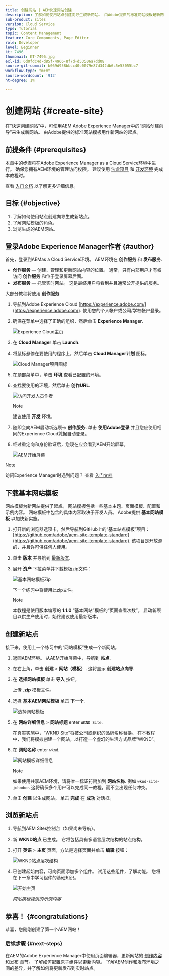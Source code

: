 ```yaml
---
title: 创建网站 | AEM快速网站创建
description: 了解如何使用站点创建向导生成新网站。 由Adobe提供的标准网站模板是新网站的起点。
sub-product: sites
version: Cloud Service
type: Tutorial
topic: Content Management
feature: Core Components, Page Editor
role: Developer
level: Beginner
kt: 7496
thumbnail: KT-7496.jpg
exl-id: 6d0fdc4d-d85f-4966-8f7d-d53506a7dd08
source-git-commit: b069d958bbcc40c0079e87d342db6c5e53055bc7
workflow-type: tm+mt
source-wordcount: '912'
ht-degree: 1%

---
```


# 创建网站 {#create-site}

在“快速创建网站”中，可使用AEM Adobe Experience Manager中的“网站创建向导”来生成新网站。 由Adobe提供的标准网站模板用作新网站的起点。

## 前提条件 {#prerequisites}

本章中的步骤将在Adobe Experience Manager as a Cloud Service环境中进行。 确保您拥有AEM环境的管理访问权限。 建议使用 [沙盒项目](https://experienceleague.adobe.com/docs/experience-manager-cloud-service/onboarding/getting-access/sandbox-programs/introduction-sandbox-programs.html) 和 [开发环境](https://experienceleague.adobe.com/docs/experience-manager-cloud-service/implementing/using-cloud-manager/manage-environments.html) 完成本教程时。

查看 [入门文档](https://experienceleague.adobe.com/docs/experience-manager-cloud-service/onboarding/home.html) 以了解更多详细信息。

## 目标 {#objective}

1. 了解如何使用站点创建向导生成新站点。
1. 了解网站模板的角色。
1. 浏览生成的AEM网站。

## 登录Adobe Experience Manager作者 {#author}

首先，登录到AEMas a Cloud Service环境。 AEM环境在 **创作服务** 和 **发布服务**.

* **创作服务**  — 创建、管理和更新网站内容的位置。 通常，只有内部用户才有权访问 **创作服务** 和位于登录屏幕后面。
* **发布服务**  — 托管实时网站。 这是最终用户将看到并且通常公开提供的服务。

大部分教程将使用 **创作服务**.

1. 导航到Adobe Experience Cloud [https://experience.adobe.com/](https://experience.adobe.com/). 使用您的个人帐户或公司/学校帐户登录。
1. 确保在菜单中选择了正确的组织，然后单击 **Experience Manager**.

   ![Experience Cloud主页](assets/create-site/experience-cloud-home-screen.png)

1. 在 **Cloud Manager** 单击 **Launch**.
1. 将鼠标悬停在要使用的程序上，然后单击 **Cloud Manager计划** 图标。

   ![Cloud Manager项目图标](assets/create-site/cloud-manager-program-icon.png)

1. 在顶部菜单中，单击 **环境** 查看已配置的环境。

1. 查找要使用的环境，然后单击 **创作URL**.

   ![访问开发人员作者](assets/create-site/access-dev-environment.png)

   >[!NOTE]
   >
   >建议使用 **开发** 环境。

1. 随即会向AEM启动新选项卡 **创作服务**. 单击 **使用Adobe登录** 并且您应使用相同的Experience Cloud凭据自动登录。

1. 经过重定向和身份验证后，您现在应会看到AEM开始屏幕。

   ![AEM开始屏幕](assets/create-site/aem-start-screen.png)

>[!NOTE]
>
> 访问Experience Manager时遇到问题？ 查看 [入门文档](https://experienceleague.adobe.com/docs/experience-manager-cloud-service/onboarding/home.html)

## 下载基本网站模板

网站模板为新网站提供了起点。 网站模板包括一些基本主题、页面模板、配置和示例内容。 网站模板中包含的具体内容取决于开发人员。 Adobe提供 **基本网站模板** 以加快新实施。

1. 打开新的浏览器选项卡，然后导航到GitHub上的“基本站点模板”项目： [https://github.com/adobe/aem-site-template-standard](https://github.com/adobe/aem-site-template-standard). 该项目是开放源的，并且许可供任何人使用。
1. 单击 **版本** 并导航到 [最新版本](https://github.com/adobe/aem-site-template-standard/releases/latest).
1. 展开 **资产** 下拉菜单并下载模板zip文件：

   ![基本网站模板Zip](assets/create-site/template-basic-zip-file.png)

   下一个练习中将使用此zip文件。

   >[!NOTE]
   >
   > 本教程是使用版本编写的 **1.1.0** “基本网站”模板的“页面查看次数”。 启动新项目以供生产使用时，始终建议使用最新版本。

## 创建新站点

接下来，使用上一个练习中的“网站模板”生成一个新网站。

1. 返回AEM环境。 从AEM开始屏幕中，导航到 **站点**.
1. 在右上角，单击 **创建** > **网站（模板）**. 这将显示 **创建站点向导**.
1. 在 **选择网站模板** 单击 **导入** 按钮。

   上传 **.zip** 模板文件。

1. 选择 **基本AEM网站模板** 单击 **下一个**.

   ![选择网站模板](assets/create-site/select-site-template.png)

1. 在 **网站详细信息** > **网站标题** enter `WKND Site`.

   在真实实施中，“WKND Site”将被公司或组织的品牌名称替换。 在本教程中，我们将模拟创建一个网站，以打造一个虚幻的生活方式品牌“WKND”。

1. 在 **网站名称** enter `wknd`.

   ![网站模板详细信息](assets/create-site/site-template-details.png)

   >[!NOTE]
   >
   > 如果使用共享AEM环境，请将唯一标识符附加到 **网站名称**. 例如 `wknd-site-johndoe`. 这将确保多个用户可以完成同一教程，而不会出现任何冲突。

1. 单击 **创建** 以生成网站。 单击 **完成** 在 **成功** 对话框。

## 浏览新站点

1. 导航到AEM Sites控制台（如果尚未导航）。
1. 新 **WKND站点** 已生成。 它将包括具有多语言层次结构的站点结构。
1. 打开 **英语** > **主页** 页面，方法是选择页面并单击 **编辑** 按钮：

   ![WKND站点层次结构](assets/create-site/wknd-site-starter-hierarchy.png)

1. 已创建起始内容，可向页面添加多个组件。 试用这些组件，了解功能。 您将在下一章中学习组件的基础知识。

   ![开始主页](assets/create-site/start-home-page.png)

   *网站模板提供的示例内容*

## 恭喜！ {#congratulations}

恭喜，您刚刚创建了第一个AEM网站！

### 后续步骤 {#next-steps}

在AEM的Adobe Experience Manager中使用页面编辑器，更新网站的 [创作内容和发布](author-content-publish.md) 章节。 了解如何配置原子组件以更新内容。 了解AEM创作和发布环境之间的差异，并了解如何将更新发布到实时站点。
